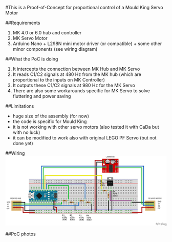 #This is a Proof-of-Concept for proportional control of a Mould King Servo Motor

##Requirements
1) MK 4.0 or 6.0 hub and controller
2) MK Servo Motor
3) Arduino Nano + L298N mini motor driver (or compatible) + some other minor components (see wiring diagram)

##What the PoC is doing
1) It intercepts the connection between MK Hub and MK Servo
2) It reads C1/C2 signals at 480 Hz from the MK hub (which are proportional to the inputs on MK Controller) 
3) It outputs these C1/C2 signals at 980 Hz for the MK Servo
4) There are also some workarounds specific for MK Servo to solve fluttering and power saving 

##Limitations
- huge size of the assembly (for now)
- the code is specific for Mould King
- it is not working with other servo motors (also tested it with CaDa but with no luck)
- it can be modified to work also with original LEGO PF Servo (but not done yet)

##Wiring
![alt text](https://github.com/igrolabs/ServoBrick/blob/main/ServoBrick%20v1_bb.png?raw=true)

##PoC photos
